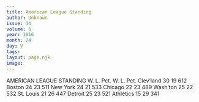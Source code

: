 ```yaml
---
title: American League Standing 
author: Unknown
issue: 14
volume: 6
year: 1916
month: 24
day: V
tags:
layout: page.njk
image:
---
```

AMERICAN LEAGUE STANDING    W. L. Pct. W. L. Pct. Clev’land 30 19 612 Boston 24 23 511 New York 24 21 533 Chicago 22 23 489 Wash’ton 25 22 532 St. Louis 21 26 447 Detroit 25 23 521 Athletics 15 29 341    



